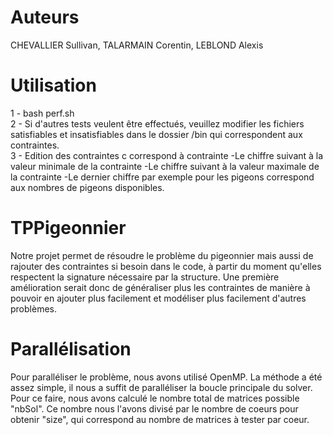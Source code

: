 # Auteurs

CHEVALLIER Sullivan, TALARMAIN Corentin, LEBLOND Alexis

# Utilisation

1 - bash perf.sh <br />
2 - Si d'autres tests veulent être effectués, veuillez modifier les fichiers satisfiables et insatisfiables dans le dossier /bin qui correspondent aux contraintes. <br />
3 	- Edition des contraintes c correspond à contrainte
	-Le chiffre suivant à la valeur minimale de la contrainte
	-Le chiffre suivant à la valeur maximale de la contrainte 
	-Le dernier chiffre par exemple pour les pigeons correspond aux nombres de pigeons disponibles.
# TPPigeonnier

Notre projet permet de résoudre le problème du pigeonnier mais aussi de rajouter des contraintes si besoin dans le code, 
à partir du moment qu'elles respectent la signature nécessaire par la structure.
Une première amélioration serait donc de généraliser plus les contraintes de manière à pouvoir en ajouter plus facilement et modéliser plus facilement d'autres problèmes.

# Parallélisation

Pour paralléliser le problème, nous avons utilisé OpenMP. La méthode a été assez simple, il nous a suffit de paralléliser la boucle principale du solver. Pour ce faire, nous avons calculé le nombre total de matrices possible "nbSol". Ce nombre nous l'avons divisé par le nombre de coeurs pour obtenir "size", qui correspond au nombre de matrices à tester par coeur.
